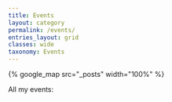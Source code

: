 ```yaml
---
title: Events
layout: category
permalink: /events/
entries_layout: grid
classes: wide
taxonomy: Events
---
```


{% google_map src="_posts" width="100%" %}

All my events: